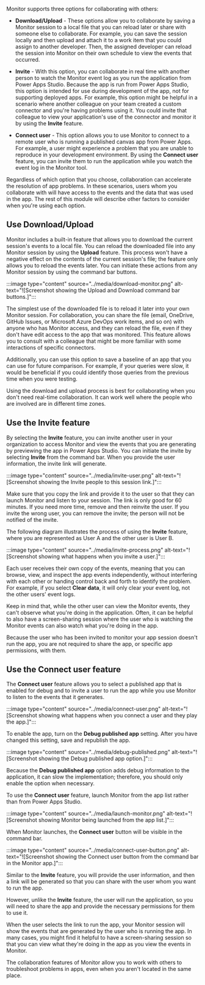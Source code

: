 Monitor supports three options for collaborating with others:

-   **Download/Upload** - These options allow you to collaborate by saving a Monitor
    session to a local file that you can reload later or share with
    someone else to collaborate. For example, you can save the session
    locally and then upload and attach it to a work item that you could
    assign to another developer. Then, the assigned developer can reload
    the session into Monitor on their own schedule to view the events
    that occurred.

-   **Invite** - With this option, you can collaborate in real time with
    another person to watch the Monitor event log as you run the
    application from Power Apps Studio. Because the app is run from
    Power Apps Studio, this option is intended for use during development of
    the app, not for supporting deployed apps. For example, this option
    might be helpful in a scenario where another colleague on your team
    created a custom connector and you're having problems using it. You
    could invite that colleague to view your application's use of the
    connector and monitor it by using the **Invite** feature.

-   **Connect user** - This option allows you to use Monitor to connect to a
    remote user who is running a published canvas app from Power Apps. For example,
    a user might experience a problem that you are unable to
    reproduce in your development environment. By using the **Connect user** feature, you
    can invite them to run the application while you watch the event log
    in the Monitor tool.

Regardless of which option that you choose, collaboration can accelerate the
resolution of app problems. In these scenarios, users whom you
collaborate with will have access to the events and the data that was
used in the app. The rest of this module will describe other
factors to consider when you're using each option.

## Use Download/Upload

Monitor includes a built-in feature that allows you to download the current session's
events to a local file. You can reload the downloaded file into any
Monitor session by using the **Upload** feature.
This process won't have a negative effect on the contents of the current session's file; the feature
only allows you to reload the events later. You can initiate these actions from any Monitor session by using the command bar buttons.

:::image type="content" source="../media/download-monitor.png" alt-text="![Screenshot showing the Upload and Download command bar buttons.]":::

The simplest use of the downloaded file is to reload it later into
your own Monitor session. For collaboration, you can share the file
(email, OneDrive, GitHub Issues, or Microsoft Azure DevOps work items, and so on) with
anyone who has Monitor access, and they can reload the file, even if they
don't have edit access to the app that was monitored. This feature allows you
to consult with a colleague that might be more familiar with some
interactions of specific connectors.

Additionally, you can use this option to save a baseline of an app that you can
use for future comparison. For example, if your queries were slow,
it would be beneficial if you could identify those queries from
the previous time when you were testing.

Using the download and upload process is best for collaborating when you
don't need real-time collaboration. It can work well where the people who are
involved are in different time zones.

## Use the Invite feature

By selecting the **Invite** feature, you can invite another user in your
organization to access Monitor and view the events that you are generating by
previewing the app in Power Apps Studio. You can initiate the invite by
selecting **Invite** from the command bar.
When you provide the user information, the invite link will generate.

:::image type="content" source="../media/invite-user.png" alt-text="![Screenshot showing the Invite people to this session link.]":::

Make sure that you copy the link and provide it to the user so that they can launch
Monitor and listen to your session. The link is only good for 60 minutes.
If you need more time, remove and then reinvite the user. If you
invite the wrong user, you can remove the invite; the person will not be notified
of the invite.

The following diagram illustrates the process of using the **Invite** feature, where you are represented as User A and the
other user is User B.

:::image type="content" source="../media/invite-process.png" alt-text="![Screenshot showing what happens when you invite a user.]":::

Each user receives their own copy of the events, meaning that you can
browse, view, and inspect the app events independently, without
interfering with each other or handing control back and forth to
identify the problem. For example, if you select **Clear data**, it will only
clear your event log, not the other users' event logs.

Keep in mind that, while the other user can view the Monitor events, they can't
observe what you're doing in the application. Often, it can be
helpful to also have a screen-sharing session where the user who is
watching the Monitor events can also watch what you're doing in the
app.

Because the user who has been invited to monitor your app session doesn't
run the app, you are not required to share the app, or specific app permissions, with them.

## Use the Connect user feature

The **Connect user** feature allows you to select a published app that is
enabled for debug and to invite a user to run the app while you use Monitor
to listen to the events that it generates.

:::image type="content" source="../media/connect-user.png" alt-text="![Screenshot showing what happens when you connect a user and they play the app.]":::

To enable the app, turn on the **Debug published app** setting.
After you have changed this setting, save and republish the app.

:::image type="content" source="../media/debug-published.png" alt-text="![Screenshot showing the Debug published app option.]":::

Because the **Debug published app** option adds debug information to the application, it can slow
the implementation; therefore, you should only enable the option when necessary.

To use the **Connect user** feature, launch Monitor from the app
list rather than from Power Apps Studio.

:::image type="content" source="../media/launch-monitor.png" alt-text="![Screenshot showing Monitor being launched from the app list.]":::

When Monitor launches, the **Connect user** button will be visible
in the command bar.

:::image type="content" source="../media/connect-user-button.png" alt-text="![Screenshot showing the Connect user button from the command bar in the Monitor app.]":::

Similar to the **Invite** feature, you will provide the user information, and then a link will be
generated so that you can share with the user whom you want to run the app.

However, unlike the **Invite** feature, the user will run the application, so you will need to share the app
and provide the necessary permissions for them to use it.

When the user selects the link to run the app, your Monitor session will show
the events that are generated by the user who is running the app. In many cases, you might
find it helpful to have a screen-sharing session so that you can view what
they're doing in the app as you view the events in Monitor.

The collaboration features of Monitor allow you to work with others to
troubleshoot problems in apps, even when you aren't located in the same
place.

